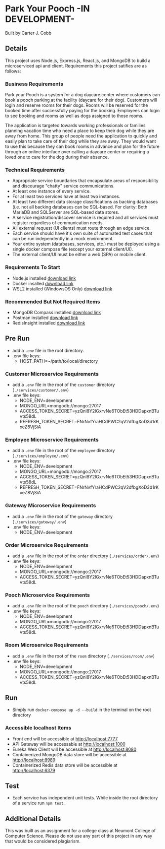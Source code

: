 # Park Your Pooch -**IN DEVELOPMENT**-

Built by Carter J. Cobb

## Details

This project uses Node.js, Express.js, React.js, and MongoDB to build a microserviced api and client. Requirements this project satifies are as follows:

### Business Requirements

Park your Pooch is a system for a dog daycare center where customers can book a pooch parking at the facility (daycare for their dog). Customers will login and reserve rooms for their dogs. Rooms will be reserved for the booked time after successfully paying for the booking. Employees can login to see booking and rooms as well as dogs assigned to those rooms.

The application is targeted towards working professionals or families planning vacation time who need a place to keep their dog while they are away from home. This group of people need the application to quickly and easily plan to take care of their dog while they are away. They would want to use this because they can book rooms in advance and plan for the future through an online interface over calling a daycare center or requiring a loved one to care for the dog during their absence.

### Technical Requirements

- Appropriate service boundaries that encapsulate areas of responsibility and discourage "chatty" service communications.
- At least one instance of every service.
- For at least two services have at least two instances.
- At least two different data storage classifications as backing databases (i.e. not all backing databases can be SQL-based. For clarity: Both MariaDB and SQLServer are SQL-based data stores.
- A service registration/discover service is required and all services must register regardless of communication needs.
- All external request (UI clients) must route through an edge service.
- Each service should have it's own suite of automated test cases that can be run independently in a mock environment.
- Your entire system (databases, services, etc.) must be deployed using a single docker compose file (except your external client/UI).
- The external client/UI must be either a web (SPA) or mobile client.

### Requirements To Start

- Node.js installed [download link](https://nodejs.org/en/download/)
- Docker insalled [download link](https://www.docker.com/products/docker-desktop)
- WSL2 installed (WindowsOS Only) [download link](https://wslstorestorage.blob.core.windows.net/wslblob/wsl_update_x64.msi)

### Recommended But Not Required Items

- MongoDB Compass installed [download link](https://www.mongodb.com/try/download/compass)
- Postman installed [download link](https://www.postman.com/downloads/)
- RedisInsight installed [download link](https://redislabs.com/redis-enterprise/redis-insight/)

## Pre Run

- add a `.env` file in the root directory.
- .env file keys:
  - HOST_PATH=~/path/to/local/directory

### Customer Microservice Requirements

- add a `.env` file in the root of the `customer` directory (`./services/customer/.env`)
- .env file keys:
  - NODE_ENV=development
  - MONGO_URL=mongodb://mongo:27017
  - ACCESS_TOKEN_SECRET=yzQnI8Y2lGxrvNe6TObEt53HDDapxnBTuvts58dL
  - REFRESH_TOKEN_SECRET=FNrNvfYraHCdPWC2qV2dfbgXoD3d1rKxeZ8VjSiA

### Employee Microservice Requirements

- add a `.env` file in the root of the `employee` directory (`./services/employee/.env`)
- .env file keys:
  - NODE_ENV=development
  - MONGO_URL=mongodb://mongo:27017
  - ACCESS_TOKEN_SECRET=yzQnI8Y2lGxrvNe6TObEt53HDDapxnBTuvts58dL
  - REFRESH_TOKEN_SECRET=FNrNvfYraHCdPWC2qV2dfbgXoD3d1rKxeZ8VjSiA

### Gateway Microservice Requirements

- add a `.env` file in the root of the `gateway` directory (`./services/gateway/.env`)
- .env file keys:
  - NODE_ENV=development

### Order Microservice Requirements

- add a `.env` file in the root of the `order` directory (`./services/order/.env`)
- .env file keys:
  - NODE_ENV=development
  - MONGO_URL=mongodb://mongo:27017
  - ACCESS_TOKEN_SECRET=yzQnI8Y2lGxrvNe6TObEt53HDDapxnBTuvts58dL

### Pooch Microservice Requirements

- add a `.env` file in the root of the `pooch` directory (`./services/pooch/.env`)
- .env file keys:
  - NODE_ENV=development
  - MONGO_URL=mongodb://mongo:27017
  - ACCESS_TOKEN_SECRET=yzQnI8Y2lGxrvNe6TObEt53HDDapxnBTuvts58dL

### Room Microservice Requirements

- add a `.env` file in the root of the `room` directory (`./services/room/.env`)
- .env file keys:
  - NODE_ENV=development
  - MONGO_URL=mongodb://mongo:27017
  - ACCESS_TOKEN_SECRET=yzQnI8Y2lGxrvNe6TObEt53HDDapxnBTuvts58dL

## Run

- Simply run `docker-compose up -d --build` in the terminal on the root directory

### Accessible localhost Items

- Front end will be accessible at <http://localhost:7777>
- API Gateway will be accessable at <http://localhost:1000>
- Eureka Web Client will be accessible at <http://localhost:8080>
- Containerized MongoDB data store will be accessible at <http://localhost:8989>
- Containerized Redis data store will be accessible at <http://localhost:6379>

## Test

- Each service has independent unit tests. While inside the root directory of a service run `npm test`.

## Additional Details

This was built as an assignment for a college class at Neumont College of Computer Science. Please do not use any part of this project in any way that would be considered plagiarism.
